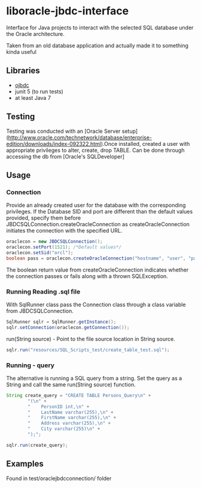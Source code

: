 # liboracle-jbdc-interface

Interface for Java projects to interact with the  selected SQL database under the Oracle architecture.

Taken from an old database application and actually made it to something kinda useful

## Libraries
* [ojbdc](http://www.oracle.com/technetwork/apps-tech/jdbc-112010-090769.html)
* junit 5 (to run tests)
* at least Java 7

## Testing
Testing was conducted with an [Oracle Server setup] (http://www.oracle.com/technetwork/database/enterprise-edition/downloads/index-092322.html).Once installed, created a user with appropriate privileges to alter, create, drop TABLE.  Can be done through accessing the db from [Oracle's SQLDeveloper]

## Usage

### Connection
Provide an already created user for the database with the corresponding privileges.  If the Database SID and port are different than the default values provided, specify them before JBDCSQLConnection.createOracleConnection as createOracleConnection initiates the connection with the specified URL.

```java
oraclecon = new JBDCSQLConnection();
oraclecon.setPort(1521); /*Default values*/
oraclecon.setSid("orcl");
boolean pass = oraclecon.createOracleConnection("hostname", "user", "password");
```
The boolean return value from createOracleConnection indicates  whether the connection passes or fails along with a thrown SQLException.

### Running Reading .sql file
With SqlRunner class pass the Connection class through a class variable from JBDCSQLConnection.

```java
SqlRunner sqlr = SqlRunner.getInstance();
sqlr.setConnection(oraclecon.getConnection());
```

run(String source) - Point to the file source location in String source.

```java
sqlr.run("resources/SQL_Scripts_test/create_table_test.sql");
```

### Running - query

The alternative is running a SQL query from a string.  Set the query as a String and call the same run(String source) function.

```java
String create_query = "CREATE TABLE Persons_Query\n" +
        "(\n" +
        "    PersonID int,\n" +
        "    LastName varchar(255),\n" +
        "    FirstName varchar(255),\n" +
        "    Address varchar(255),\n" +
        "    City varchar(255)\n" +
        ");";

sqlr.run(create_query);
```

## Examples
Found in test/oraclejbdcconnection/ folder
